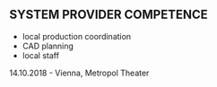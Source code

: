 ## SYSTEM PROVIDER COMPETENCE

+ local production coordination
+ CAD planning
+ local staff

14.10.2018 - Vienna, Metropol Theater